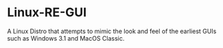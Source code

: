 # Linux-RE-GUI
A Linux Distro that attempts to mimic the look and feel of the earliest GUIs such as Windows 3.1 and MacOS Classic.
